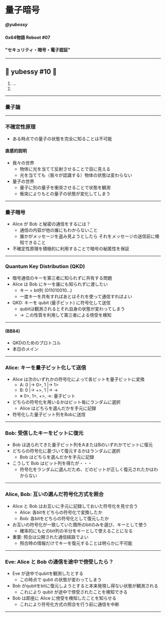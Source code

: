 <!-- $theme: gaia -->

# 量子暗号

##### @yubessy

#### 0x64物語 Reboot #07

#### "セキュリティ・暗号・電子認証"

---

## 🎉 yubessy #10 🎉

1. ...
2.

---

### 量子論



---

### 不確定性原理

* ある時点での量子の状態を完全に知ることは不可能

#### 直感的説明

* 我々の世界
    * 物体に光を当てて反射させることで目に見える
    * 光を当てても（我々が認識する）物体の状態は変わらない
* 量子の世界
    * 量子に別の量子を衝突させることで状態を観測
    * 衝突によりもとの量子の状態が変化してしまう

---

### 量子暗号

* Alice が Bob と秘密の通信をするには？
    * 通信の内容が他の誰にもわからないこと
    * 誰かがメッセージを盗み見ようとしたら
      それをメッセージの送信前に検知できること
* 不確定性原理を積極的に利用することで暗号の秘匿性を保証

---

### Quantum Key Distribution (QKD)

* 暗号通信のキーを第三者に知られずに共有する問題
* Alice は Bob にキーを誰にも知られずに渡したい
    * キー = bit列 (011010010...)
    * 一度キーを共有すればあとはそれを使って通信すればよい
* QKD: キーを qubit (量子ビット) に符号化して送信
    * qubitは観測されるとそれ自身の状態が変わってしまう
    * -> この性質を利用して第三者による傍受を検知

---

#### (BB84)

* QKDのためのプロトコル
* 本日のメイン

---

### Alice: キーを量子ビット化して送信

* Alice は次のいずれかの符号化によって各ビットを量子ビットに変換
    * A: 0 |-> 0>, 1 |-> 1>
    * B: 0 |-> +>, 1 |-> ->
    * ※ 0>, 1>, +>, ->: 量子ビット
* どちらの符号化を用いるかはビット毎にランダムに選択
    * Alice はどちらを選んだかを手元に記録
* 符号化した量子ビット列をBobに送信

---

### Bob: 受信したキーをビットに復元

* Bob は送られてきた量子ビット列をAまたはBのいずれかでビットに復元
* どちらの符号化に基づいて復元するかはランダムに選択
    * Bob はどちらを選んだかを手元に記録
* こうして Bob はビット列を得たが・・・
    * 符号化をランダムに選んだため、どのビットが正しく復元されたかはわからない

---

### Alice, Bob: 互いの選んだ符号化方式を照合

* Alice と Bob はお互いに手元に記録しておいた符号化を見せ合う
    * Alice: 各bitをどちらの符号化で変換したか
    * Bob: 各bitをどちらの符号化として復元したか
* お互いの符号化が一致していた箇所のbitのみを選び、キーとして使う
    * 確率的にもとのbit列の半分をキーとして使えることになる
* 重要: 照合は公開された通信経路でよい
    * 照合時の情報だけでキーを復元することは明らかに不可能

---

### Eve: Alice と Bob の通信を途中で傍受したら？

* Eve が途中でqubitを観測したとする
    * この時点で qubit の状態が変わってしまう
* Bob がqubitをbitに復元しようとすると本来発現し得ない状態が観測される
    * これにより qubit が途中で傍受されたことを検知できる
* Bob は即座に Alice に傍受を検知したことを知らせる
    * これにより符号化方式の照合を行う前に通信を中断

---

###
